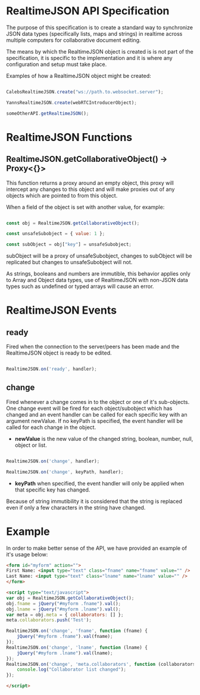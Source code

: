 # RealtimeJSON API Specification

The purpose of this specification is to create a standard way to synchronize JSON data types (specifically lists, maps and strings) in realtime across multiple computers for collaborative document editing.

The means by which the RealtimeJSON object is created is is not part of the specification, it is specific to the implementation and it is where any configuration and setup must take place.

Examples of how a RealtimeJSON object might be created:

```javascript

CalebsRealtimeJSON.create("ws://path.to.websocket.server");

YannsRealtimeJSON.create(webRTCIntroducerObject);

someOtherAPI.getRealtimeJSON();

```

# RealtimeJSON Functions

## RealtimeJSON.getCollaborativeObject() -> Proxy<{}>

This function returns a proxy around an empty object, this proxy will intercept any changes to this object and will make proxies out of any objects which are pointed to from this object.

When a field of the object is set with another value, for example:

```javascript

const obj = RealtimeJSON.getCollaborativeObject();

const unsafeSubobject = { value: 1 };

const subObject = obj["key"] = unsafeSubobject;

```

subObject will be a proxy of unsafeSubobject, changes to subObject will be replicated but changes to unsafeSubobject will not.

As strings, booleans and numbers are immutible, this behavior applies only to Array and Object data types, use of RealtimeJSON with non-JSON data types such as undefined or typed arrays will cause an error.


# RealtimeJSON Events

## ready

Fired when the connection to the server/peers has been made and the RealtimeJSON object is ready to be edited.

```javascript

RealtimeJSON.on('ready', handler);

```

## change

Fired whenever a change comes in to the object or one of it's sub-objects. One change event will be fired for each object/subobject which has changed and an event handler can be called for each specific key with an argument newValue. If no keyPath is specified, the event handler will be called for each change in the object.

* **newValue** is the new value of the changed string, boolean, number, null, object or list.

```javascript

RealtimeJSON.on('change', handler);

RealtimeJSON.on('change', keyPath, handler);

```

* **keyPath** when specified, the event handler will only be applied when that specific key has changed.

Because of string immutibility it is considered that the string is replaced even if only a few characters in the string have changed.

# Example

In order to make better sense of the API, we have provided an example of it's usage below:

```html
<form id="myform" action="">
First Name: <input type="text" class="fname" name="fname" value="" />
Last Name: <input type="text" class="lname" name="lname" value="" />
</form>

<script type="text/javascript">
var obj = RealtimeJSON.getCollaborativeObject();
obj.fname = jQuery("#myform .fname").val();
obj.lname = jQuery("#myform .lname").val();
var meta = obj.meta = { collaborators: [] };
meta.collaborators.push('Test');

RealtimeJSON.on('change', 'fname', function (fname) {
    jQuery("#myform .fname").val(fname);
});
RealtimeJSON.on('change', 'lname', function (lname) {
    jQuery("#myform .lname").val(lname);
});
RealtimeJSON.on('change', 'meta.collaborators', function (collaborators) {
    console.log("Collaborator list changed");
});

</script>
```
